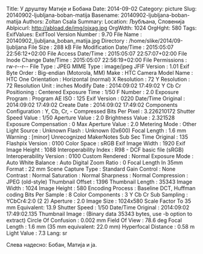 Title: У друштву Матије и Бобана
Date: 2014-09-02
Category: picture
Slug: 20140902-ljubljana-boban-matija
Basename: 20140902-ljubljana-boban-matija
Authors: Zoltan Csala
Summary:
Location: Љубљана, Словенија
Ablpicurl: http://abload.de/img/ojxag.jpg
OrgWdth: 1024
OrgHght: 580
Tags:
ExifValues: ExifTool Version Number : 9.70
            File Name : 20140902_ljubljana_boban_matija.jpg
            Directory : /home/slike/2014/09-ljubljana
            File Size : 288 kB
            File Modification Date/Time : 2015:05:07 22:56:12+02:00
            File Access Date/Time : 2015:05:07 22:57:07+02:00
            File Inode Change Date/Time : 2015:05:07 22:56:19+02:00
            File Permissions : rw-r--r--
            File Type : JPEG
            MIME Type : image/jpeg
            JFIF Version : 1.01
            Exif Byte Order : Big-endian (Motorola, MM)
            Make : HTC
            Camera Model Name : HTC One
            Orientation : Horizontal (normal)
            X Resolution : 72
            Y Resolution : 72
            Resolution Unit : inches
            Modify Date : 2014:09:02 17:49:02
            Y Cb Cr Positioning : Centered
            Exposure Time : 1/50
            F Number : 2.0
            Exposure Program : Program AE
            ISO : 125
            Exif Version : 0220
            Date/Time Original : 2014:09:02 17:49:02
            Create Date : 2014:09:02 17:49:02
            Components Configuration : Y, Cb, Cr, -
            Compressed Bits Per Pixel : 3.226210172
            Shutter Speed Value : 1/50
            Aperture Value : 2.0
            Brightness Value : 2.321528
            Exposure Compensation : 0
            Max Aperture Value : 2.0
            Metering Mode : Other
            Light Source : Unknown
            Flash : Unknown (0x600)
            Focal Length : 1.6 mm
            Warning : [minor] Unrecognized MakerNotes
            Sub Sec Time Original : 135
            Flashpix Version : 0100
            Color Space : sRGB
            Exif Image Width : 1920
            Exif Image Height : 1088
            Interoperability Index : R98 - DCF basic file (sRGB)
            Interoperability Version : 0100
            Custom Rendered : Normal
            Exposure Mode : Auto
            White Balance : Auto
            Digital Zoom Ratio : 0
            Focal Length In 35mm Format : 22 mm
            Scene Capture Type : Standard
            Gain Control : None
            Contrast : Normal
            Saturation : Normal
            Sharpness : Normal
            Compression : JPEG (old-style)
            Thumbnail Offset : 1396
            Thumbnail Length : 35343
            Image Width : 1024
            Image Height : 580
            Encoding Process : Baseline DCT, Huffman coding
            Bits Per Sample : 8
            Color Components : 3
            Y Cb Cr Sub Sampling : YCbCr4:2:0 (2 2)
            Aperture : 2.0
            Image Size : 1024x580
            Scale Factor To 35 mm Equivalent: 13.9
            Shutter Speed : 1/50
            Date/Time Original : 2014:09:02 17:49:02.135
            Thumbnail Image : (Binary data 35343 bytes, use -b option to extract)
            Circle Of Confusion : 0.002 mm
            Field Of View : 78.6 deg
            Focal Length : 1.6 mm (35 mm equivalent: 22.0 mm)
            Hyperfocal Distance : 0.58 m
            Light Value : 7.3
Lang: sr

Слева надесно: Бобан, Матија и ја.
